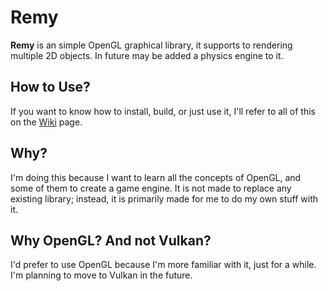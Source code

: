 # Remy

**Remy** is an simple OpenGL graphical library, it supports to rendering multiple 2D objects. In future may be added a physics engine to it.

## How to Use?

If you want to know how to install, build, or just use it, I'll refer to all of this on the [Wiki](https://github.com/Aletropy/Remy2D/wiki/Home) page.

## Why?

I'm doing this because I want to learn all the concepts of OpenGL, and some of them to create a game engine. It is not made to replace any existing library; instead, it is primarily made for me to do my own stuff with it.

## Why OpenGL? And not Vulkan?

I'd prefer to use OpenGL because I'm more familiar with it, just for a while. I'm planning to move to Vulkan in the future.